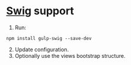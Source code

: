 # [Swig](http://paularmstrong.github.io/swig/) support

1. Run:
```
npm install gulp-swig --save-dev
```
2. Update configuration.
3. Optionally use the views bootstrap structure.